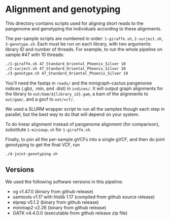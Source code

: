 # Alignment and genotyping

This directory contains scripts used for aligning short reads to the pangenome
and genotyping the individuals according to these alignments.

The per-sample scripts are numbered in order: `1-giraffe.sh`, `2-surject.sh`,
`3-genotype.sh`. Each must be run on each library, with two arguments: library
ID and number of threads. For example, to run the whole pipeline on sample
#47 with 10 threads:

```bash
./1-giraffe.sh 47_Standard_Oriental_Phoenix_Silver 10
./2-surject.sh 47_Standard_Oriental_Phoenix_Silver 10
./3-genotype.sh 47_Standard_Oriental_Phoenix_Silver 10
```

You'll need the fastqs in `reads/` and the minigraph-cactus pangenome indices
(.gbz, .min, and .dist) in `indices/`. It will output graph alignments for the
library to `out/bam/${library_id}.gam`, a bam of the alignments to `out/gam/`,
and a gvcf to `out/vcf/`.

We used a SLURM wrapper script to run all the samples though each step
in parallel, but the best way to do that will depend on your system.

To do linear alignment instead of pangenome alignment (for comparison),
substitute `1-minimap.sh` for `1-giraffe.sh`.

Finally, to join all the per-sample gVCFs into a single gVCF, and then do joint
genotyping to get the final VCF, run

```bash
./4-joint-genotyping.sh
```

## Versions
We used the following software versions in this pipeline:
* vg v1.47.0 (binary from github release)
* samtools v1.17 with htslib 1.17 (compiled from github source release)
* elprep v5.1.2 (binary from github release)
* minimap2 v2.26 (binary from github release)
* GATK v4.4.0.0 (executable from github release zip file)
